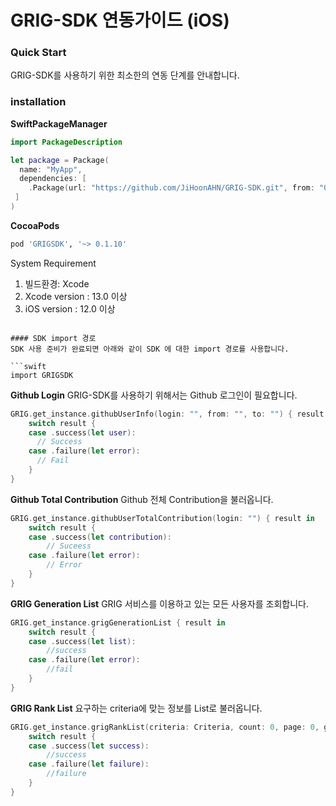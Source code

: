 # GRIG-SDK 연동가이드 (iOS)

### Quick Start
GRIG-SDK를 사용하기 위한 최소한의 연동 단계를 안내합니다.

### installation

**SwiftPackageManager**
```swift
import PackageDescription

let package = Package(
  name: "MyApp",
  dependencies: [
    .Package(url: "https://github.com/JiHoonAHN/GRIG-SDK.git", from: "0.1.10"),
 ]
)
```

**CocoaPods**
```ruby
pod 'GRIGSDK', '~> 0.1.10'
```

System Requirement
1. 빌드환경: Xcode
2. Xcode version : 13.0 이상
3. iOS version : 12.0 이상
```

#### SDK import 경로
SDK 사용 준비가 완료되면 아래와 같이 SDK 에 대한 import 경로를 사용합니다.

```swift
import GRIGSDK
```

**Github Login**
GRIG-SDK를 사용하기 위해서는 Github 로그인이 필요합니다.

```swift
GRIG.get_instance.githubUserInfo(login: "", from: "", to: "") { result in
    switch result {
    case .success(let user):
      // Success
    case .failure(let error):
      // Fail
    }
}
```

**Github Total Contribution**
Github 전체 Contribution을 불러옵니다.

```swift
GRIG.get_instance.githubUserTotalContribution(login: "") { result in
    switch result {
    case .success(let contribution):
        // Suceess
    case .failure(let error):
        // Error
    }
}
```


**GRIG Generation List**
GRIG 서비스를 이용하고 있는 모든 사용자를 조회합니다.

```swift
GRIG.get_instance.grigGenerationList { result in
    switch result {
    case .success(let list):
        //success
    case .failure(let error):
        //fail
    }
}
```

**GRIG Rank List**
요구하는 criteria에 맞는 정보를 List로 불러옵니다.
```swift
GRIG.get_instance.grigRankList(criteria: Criteria, count: 0, page: 0, generation: 0) { result in
    switch result {
    case .success(let success):
        //success
    case .failure(let failure):
        //failure
    }
}
```
